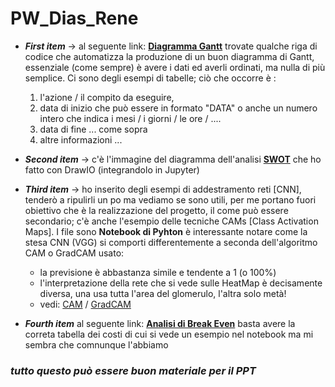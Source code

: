 # PW_Dias_Rene


- **_First item_** -> al seguente link: **[Diagramma Gantt](./Diagrammi/Gantt_Medium_Int.ipynb)** trovate qualche riga di codice che automatizza la produzione di un buon diagramma di Gantt, essenziale (come sempre) è avere i dati ed averli ordinati, ma nulla di più semplice. Ci sono degli esempi di tabelle; ciò che occorre è :  
  1. l'azione / il compito da eseguire, 
  2. data di inizio che può essere in formato "DATA" o anche un numero intero che indica i mesi / i giorni / le ore / ....
  3. data di fine  ... come sopra
  4. altre informazioni ...
  
- **_Second item_** -> c'è l'immagine del diagramma dell'analisi **[SWOT](./Diagrammi/IMG/SWOT.png)** che ho fatto con DrawIO (integrandolo in Jupyter) 

- **_Third item_** -> ho inserito degli esempi di addestramento reti [CNN], tenderò a ripulirli un po ma vediamo se sono utili, per me portano fuori obiettivo che è la             realizzazione del progetto, il come può essere secondario; c'è anche l'esempio delle tecniche CAMs [Class Activation Maps]. I file sono **Notebook di Pyhton**
         è interessante notare come la stesa CNN (VGG) si comporti differentemente a seconda dell'algoritmo CAM o GradCAM usato:  
             
  * la previsione è abbastanza simile e tendente a 1 (o 100%)  
  * l'interpretazione della rete che si vede sulle HeatMap è decisamente diversa, una usa tutta l'area del glomerulo, l'altra solo metà!  
  * vedi: [CAM](./Notebook/3_CAMs/HeatmapCam.ipynb#camID) / [GradCAM](./Notebook/3_CAMs/HeatmapGradCAM.ipynb#gradcamID)
          

- **_Fourth item_** al seguente link: **[Analisi di Break Even](./Diagrammi/BreakEvenPoint.ipynb)** basta avere la correta tabella dei costi di cui si vede un esempio nel notebook ma mi sembra che comnunque l'abbiamo


### _tutto questo può essere buon materiale per il PPT_
